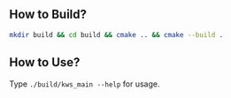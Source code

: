 ## How to Build?

``` sh
mkdir build && cd build && cmake .. && cmake --build .
```

## How to Use?

Type `./build/kws_main --help` for usage.


